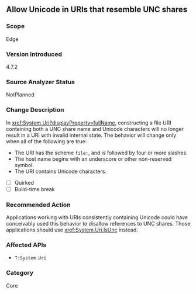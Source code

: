 ## Allow Unicode in URIs that resemble UNC shares

### Scope
Edge

### Version Introduced
4.7.2

### Source Analyzer Status
NotPlanned

### Change Description
In <xref:System.Uri?displayProperty=fullName>, constructing a file URI containing both a UNC share name and Unicode characters will no longer result in a URI with invalid internal state. The behavior will change only when all of the following are true:
  - The URI has the scheme `file:`, and is followed by four or more slashes.
  - The host name begins with an underscore or other non-reserved symbol.
  - The URI contains Unicode characters.

- [ ] Quirked
- [ ] Build-time break

### Recommended Action
Applications working with URIs consistently containing Unicode could have conceivably used this behavior to disallow references to UNC shares. Those applications should use <xref:System.Uri.IsUnc> instead.

### Affected APIs
* `T:System.Uri`

### Category
Core

<!--
    ### Original Bug
    https://devdiv.visualstudio.com/DevDiv/_workitems/edit/95292
-->